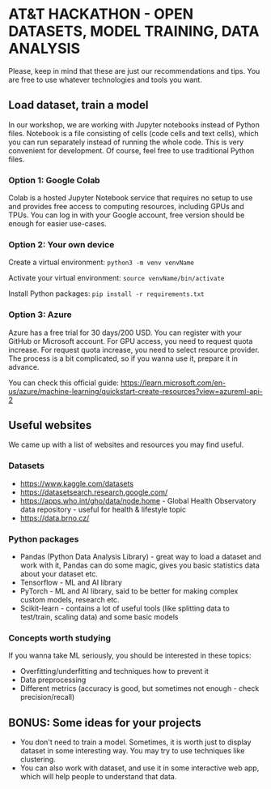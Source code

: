 # AT&T HACKATHON - OPEN DATASETS, MODEL TRAINING, DATA ANALYSIS

Please, keep in mind that these are just our recommendations and tips. You are free to use whatever technologies and tools you want.

## Load dataset, train a model

In our workshop, we are working with Jupyter notebooks instead of Python files. Notebook is a file consisting of cells (code cells and text cells), which you can run separately instead of running the whole code. This is very convenient for development. Of course, feel free to use traditional Python files.

### Option 1: Google Colab

Colab is a hosted Jupyter Notebook service that requires no setup to use and provides free access to computing resources, including GPUs and TPUs. You can log in with your Google account, free version should be enough for easier use-cases.

### Option 2: Your own device

Create a virtual environment:
`python3 -m venv venvName`

Activate your virtual environment:
`source venvName/bin/activate`

Install Python packages:
`pip install -r requirements.txt`


### Option 3: Azure

Azure has a free trial for 30 days/200 USD. You can register with your GitHub or Microsoft account.
For GPU access, you need to request quota increase. For request quota increase, you need to select resource provider. The process is a bit complicated, so if you wanna use it, prepare it in advance.

You can check this official guide:
https://learn.microsoft.com/en-us/azure/machine-learning/quickstart-create-resources?view=azureml-api-2


## Useful websites

We came up with a list of websites and resources you may find useful.

### Datasets

- https://www.kaggle.com/datasets
- https://datasetsearch.research.google.com/
- https://apps.who.int/gho/data/node.home - Global Health Observatory data repository - useful for health & lifestyle topic
- https://data.brno.cz/

### Python packages

- Pandas (Python Data Analysis Library) - great way to load a dataset and work with it, Pandas can do some magic, gives you basic statistics data about your dataset etc.
- Tensorflow - ML and AI library
- PyTorch - ML and AI library, said to be better for making complex custom models, research etc.
- Scikit-learn - contains a lot of useful tools (like splitting data to test/train, scaling data) and some basic models 

### Concepts worth studying

If you wanna take ML seriously, you should be interested in these topics:
- Overfitting/underfitting and techniques how to prevent it
- Data preprocessing
- Different metrics (accuracy is good, but sometimes not enough - check precision/recall)

## BONUS: Some ideas for your projects
- You don't need to train a model. Sometimes, it is worth just to display dataset in some interesting way. You may try to use techniques like clustering.
- You can also work with dataset, and use it in some interactive web app, which will help people to understand that data.


